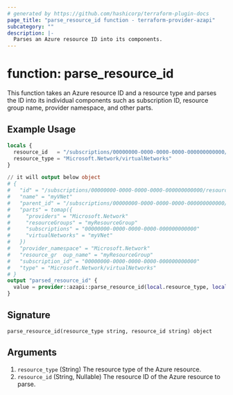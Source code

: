 ```yaml
---
# generated by https://github.com/hashicorp/terraform-plugin-docs
page_title: "parse_resource_id function - terraform-provider-azapi"
subcategory: ""
description: |-
  Parses an Azure resource ID into its components.
---
```


# function: parse_resource_id

This function takes an Azure resource ID and a resource type and parses the ID into its individual components such as subscription ID, resource group name, provider namespace, and other parts.

## Example Usage

```terraform
locals {
  resource_id   = "/subscriptions/00000000-0000-0000-0000-000000000000/resourceGroups/myResourceGroup/providers/Microsoft.Network/virtualNetworks/myVNet"
  resource_type = "Microsoft.Network/virtualNetworks"
}

// it will output below object
# {
#   "id" = "/subscriptions/00000000-0000-0000-0000-000000000000/resourceGroups/myResourceGroup/providers/Microsoft.Network/virtualNetworks/myVNet"
#   "name" = "myVNet"
#   "parent_id" = "/subscriptions/00000000-0000-0000-0000-000000000000/resourceGroups/myResourceGroup"
#   "parts" = tomap({
#     "providers" = "Microsoft.Network"
#     "resourceGroups" = "myResourceGroup"
#     "subscriptions" = "00000000-0000-0000-0000-000000000000"
#     "virtualNetworks" = "myVNet"
#   })
#   "provider_namespace" = "Microsoft.Network"
#   "resource_gr  oup_name" = "myResourceGroup"
#   "subscription_id" = "00000000-0000-0000-0000-000000000000"
#   "type" = "Microsoft.Network/virtualNetworks"
# }
output "parsed_resource_id" {
  value = provider::azapi::parse_resource_id(local.resource_type, local.resource_id)
}
```

## Signature

<!-- signature generated by tfplugindocs -->
```text
parse_resource_id(resource_type string, resource_id string) object
```

## Arguments

<!-- arguments generated by tfplugindocs -->
1. `resource_type` (String) The resource type of the Azure resource.
1. `resource_id` (String, Nullable) The resource ID of the Azure resource to parse.

